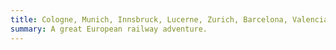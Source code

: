 ```yaml
---
title: Cologne, Munich, Innsbruck, Lucerne, Zurich, Barcelona, Valencia and Paris
summary: A great European railway adventure.
---
```


